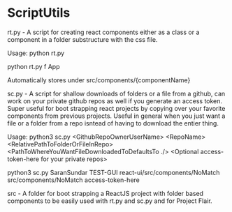 # ScriptUtils

rt.py - A script for creating react components either as a class or a component in a folder substructure with the css file.

Usage: python rt.py <f or function c or class> <name of component or class>

python rt.py f App
    
Automatically stores under src/components/{componentName}

sc.py - A script for shallow downloads of folders or a file from a github, can work on your private github repos as well if you generate an access token. Super useful for boot strapping react projects by copying over your favorite components from previous projects. Useful in general when you just want a file or a folder from a repo isntead of having to download the entier thing.

Usage: python3 sc.py \<GithubRepoOwnerUserName> \<RepoName> \<RelativePathToFolderOrFileInRepo> \<PathToWhereYouWantFileDownloadedToDefaultsTo ./> \<Optional access-token-here for your private repos>

python3 sc.py SaranSundar TEST-GUI react-ui/src/components/NoMatch src/components/NoMatch access-token-here

src - A folder for boot strapping a ReactJS project with folder based components to be easily used with rt.py and sc.py and for Project Flair.
